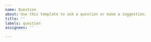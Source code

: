 ```yaml
---
name: Question
about: Use this template to ask a question or make a suggestion.
title: ''
labels: question
assignees: ''

---
```



